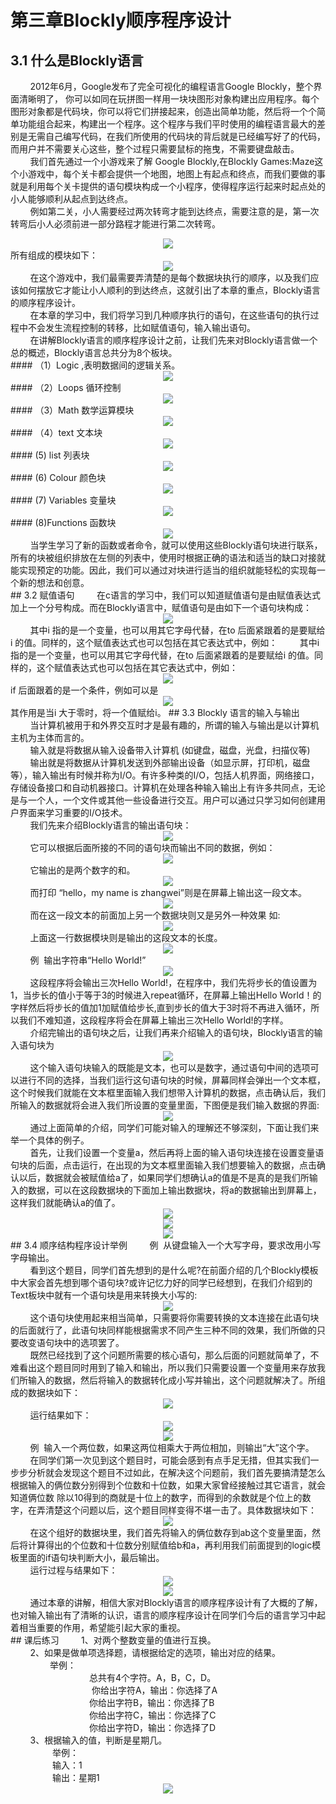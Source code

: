 # 第三章Blockly顺序程序设计
## 3.1 什么是Blockly语言
&nbsp;&nbsp;&nbsp;&nbsp;&nbsp;&nbsp;&nbsp;&nbsp;2012年6月，Google发布了完全可视化的编程语言Google Blockly，整个界面清晰明了， 你可以如同在玩拼图一样用一块块图形对象构建出应用程序。每个图形对象都是代码块，你可以将它们拼接起来，创造出简单功能，然后将一个个简单功能组合起来，构建出一个程序。这个程序与我们平时使用的编程语言最大的差别是无需自己编写代码，在我们所使用的代码块的背后就是已经编写好了的代码，而用户并不需要关心这些，整个过程只需要鼠标的拖曳，不需要键盘敲击。<br>
&nbsp;&nbsp;&nbsp;&nbsp;&nbsp;&nbsp;&nbsp;&nbsp;我们首先通过一个小游戏来了解 Google Blockly,在Blockly Games:Maze这个小游戏中，每个关卡都会提供一个地图，地图上有起点和终点，而我们要做的事就是利用每个关卡提供的语句模块构成一个小程序，使得程序运行起来时起点处的小人能够顺利从起点到达终点。<br>
&nbsp;&nbsp;&nbsp;&nbsp;&nbsp;&nbsp;&nbsp;&nbsp;例如第二关，小人需要经过两次转弯才能到达终点，需要注意的是，第一次转弯后小人必须前进一部分路程才能进行第二次转弯。<br>
<center><img src="/assets/p25.png"/></center>
所有组成的模块如下：
<center><img src="/assets/p26.png"/></center>
&nbsp;&nbsp;&nbsp;&nbsp;&nbsp;&nbsp;&nbsp;&nbsp;在这个游戏中，我们最需要弄清楚的是每个数据块执行的顺序，以及我们应该如何摆放它才能让小人顺利的到达终点，这就引出了本章的重点，Blockly语言的顺序程序设计。<br>
&nbsp;&nbsp;&nbsp;&nbsp;&nbsp;&nbsp;&nbsp;&nbsp;在本章的学习中，我们将学习到几种顺序执行的语句，在这些语句的执行过程中不会发生流程控制的转移，比如赋值语句，输入输出语句。<br>
&nbsp;&nbsp;&nbsp;&nbsp;&nbsp;&nbsp;&nbsp;&nbsp;在讲解Blockly语言的顺序程序设计之前，让我们先来对Blockly语言做一个总的概述，Blockly语言总共分为8个板块。<br>
####  （1）Logic ,表明数据间的逻辑关系。
<center><img src="/assets/p27.png"/></center>
####  （2）Loops 循环控制
<center><img src="/assets/p28.png"/></center>
####  （3）Math 数学运算模块 
<center><img src="/assets/p29.png"/></center>
####  （4）text 文本块
<center><img src="/assets/p30.png"/></center>
####  (5) list 列表块
<center><img src="/assets/p31.png"/></center>
####  (6) Colour 颜色块
<center><img src="/assets/p32.png"/></center>
####  (7) Variables 变量块
<center><img src="/assets/p33.png"/></center>
#### (8)Functions 函数块
<center><img src="/assets/p34.png"/></center>
&nbsp;&nbsp;&nbsp;&nbsp;&nbsp;&nbsp;&nbsp;&nbsp;当学生学习了新的函数或者命令，就可以使用这些Blockly语句块进行联系，所有的块被组织排放在左侧的列表中，使用时根据正确的语法和适当的缺口对接就能实现预定的功能。因此，我们可以通过对块进行适当的组织就能轻松的实现每一个新的想法和创意。<br>
## 3.2 赋值语句
&nbsp;&nbsp;&nbsp;&nbsp;&nbsp;&nbsp;&nbsp;&nbsp;在c语言的学习中，我们可以知道赋值语句是由赋值表达式加上一个分号构成。而在Blockly语言中，赋值语句是由如下一个语句块构成：
<center><img src="/assets/p35.png"/></center>
&nbsp;&nbsp;&nbsp;&nbsp;&nbsp;&nbsp;&nbsp;&nbsp;其中i 指的是一个变量，也可以用其它字母代替，在to 后面紧跟着的是要赋给i 的值。同样的，这个赋值表达式也可以包括在其它表达式中，例如：
&nbsp;&nbsp;&nbsp;&nbsp;&nbsp;&nbsp;&nbsp;&nbsp;其中i 指的是一个变量，也可以用其它字母代替，在to 后面紧跟着的是要赋给i 的值。同样的，这个赋值表达式也可以包括在其它表达式中，例如：
<center><img src="/assets/p36.png"/></center>
if 后面跟着的是一个条件，例如可以是
<center><img src="/assets/p37.png"/></center>
其作用是当i 大于零时，将一个值赋给i。
## 3.3 Blockly 语言的输入与输出
&nbsp;&nbsp;&nbsp;&nbsp;&nbsp;&nbsp;&nbsp;&nbsp;当计算机被用于和外界交互时才是最有趣的，所谓的输入与输出是以计算机主机为主体而言的。<br>
&nbsp;&nbsp;&nbsp;&nbsp;&nbsp;&nbsp;&nbsp;&nbsp;输入就是将数据从输入设备带入计算机 (如键盘，磁盘，光盘，扫描仪等)<br>
&nbsp;&nbsp;&nbsp;&nbsp;&nbsp;&nbsp;&nbsp;&nbsp;输出就是将数据从计算机发送到外部输出设备（如显示屏，打印机，磁盘等），输入输出有时候并称为I/O。有许多种类的I/O，包括人机界面，网络接口，存储设备接口和自动机器接口。计算机在处理各种输入输出上有许多共同点，无论是与一个人，一个文件或其他一些设备进行交互。用户可以通过只学习如何创建用户界面来学习重要的I/O技术。<br>
&nbsp;&nbsp;&nbsp;&nbsp;&nbsp;&nbsp;&nbsp;&nbsp;我们先来介绍Blockly语言的输出语句块：
<center><img src="/assets/p38.png"/></center>
&nbsp;&nbsp;&nbsp;&nbsp;&nbsp;&nbsp;&nbsp;&nbsp;它可以根据后面所接的不同的语句块而输出不同的数据，例如：
<center><img src="/assets/p39.png"/></center>
&nbsp;&nbsp;&nbsp;&nbsp;&nbsp;&nbsp;&nbsp;&nbsp;它输出的是两个数字的和。
<center><img src="/assets/p40.png"/></center>
&nbsp;&nbsp;&nbsp;&nbsp;&nbsp;&nbsp;&nbsp;&nbsp;而打印
“hello，my name is zhangwei”则是在屏幕上输出这一段文本。
<center><img src="/assets/p41.png"/></center>
&nbsp;&nbsp;&nbsp;&nbsp;&nbsp;&nbsp;&nbsp;&nbsp;而在这一段文本的前面加上另一个数据块则又是另外一种效果  如:
<center><img src="/assets/p42.png"/></center>
&nbsp;&nbsp;&nbsp;&nbsp;&nbsp;&nbsp;&nbsp;&nbsp;上面这一行数据模块则是输出的这段文本的长度。
<center><img src="/assets/p43.png"/></center>
&nbsp;&nbsp;&nbsp;&nbsp;&nbsp;&nbsp;&nbsp;&nbsp;例&nbsp;&nbsp;输出字符串“Hello World!”
<center><img src="/assets/p44.png"/></center>
&nbsp;&nbsp;&nbsp;&nbsp;&nbsp;&nbsp;&nbsp;&nbsp;这段程序将会输出三次Hello World!，在程序中，我们先将步长的值设置为1，当步长的值小于等于3的时候进入repeat循环，在屏幕上输出Hello World！的字样然后将步长的值加1加赋值给步长,直到步长的值大于3时将不再进入循环，所以我们不难知道，这段程序将会在屏幕上输出三次Hello World!的字样。<br>
&nbsp;&nbsp;&nbsp;&nbsp;&nbsp;&nbsp;&nbsp;&nbsp;介绍完输出的语句块之后，让我们再来介绍输入的语句块，Blockly语言的输入语句块为<br>
<center><img src="/assets/p45.png"/></center>
&nbsp;&nbsp;&nbsp;&nbsp;&nbsp;&nbsp;&nbsp;&nbsp;这个输入语句块输入的既能是文本，也可以是数字，通过语句中间的选项可以进行不同的选择，当我们运行这句语句块的时候，屏幕同样会弹出一个文本框，这个时候我们就能在文本框里面输入我们想带入计算机的数据，点击确认后，我们所输入的数据就将会进入我们所设置的变量里面，下图便是我们输入数据的界面:<br>
<center><img src="/assets/p46.png"/></center>
&nbsp;&nbsp;&nbsp;&nbsp;&nbsp;&nbsp;&nbsp;&nbsp;通过上面简单的介绍，同学们可能对输入的理解还不够深刻，下面让我们来举一个具体的例子。<br>
&nbsp;&nbsp;&nbsp;&nbsp;&nbsp;&nbsp;&nbsp;&nbsp;首先，让我们设置一个变量a，然后再将上面的输入语句块连接在设置变量语句块的后面，点击运行，在出现的为文本框里面输入我们想要输入的数据，点击确认以后，数据就会被赋值给a了，如果同学们想确认a的值是不是真的是我们所输入的数据，可以在这段数据块的下面加上输出数据块，将a的数据输出到屏幕上，这样我们就能确认a的值了。<br>
<center><img src="/assets/p47.png"/></center>
<center><img src="/assets/p48.png"/></center>
<center><img src="/assets/p49.png"/></center>
## 3.4 顺序结构程序设计举例
&nbsp;&nbsp;&nbsp;&nbsp;&nbsp;&nbsp;&nbsp;&nbsp;例&nbsp;&nbsp从键盘输入一个大写字母，要求改用小写字母输出。<br>
&nbsp;&nbsp;&nbsp;&nbsp;&nbsp;&nbsp;&nbsp;&nbsp;看到这个题目，同学们首先想到的是什么呢?在前面介绍的几个Blockly模板中大家会首先想到哪个语句块?或许记忆力好的同学已经想到，在我们介绍到的Text板块中就有一个语句块是用来转换大小写的:
<center><img src="/assets/p50.png"/></center>
&nbsp;&nbsp;&nbsp;&nbsp;&nbsp;&nbsp;&nbsp;&nbsp;这个语句块使用起来相当简单，只需要将你需要转换的文本连接在此语句块的后面就行了，此语句块同样能根据需求不同产生三种不同的效果，我们所做的只要改变语句块中的选项罢了。<br>
&nbsp;&nbsp;&nbsp;&nbsp;&nbsp;&nbsp;&nbsp;&nbsp;既然已经找到了这个问题所需要的核心语句，那么后面的问题就简单了，不难看出这个题目同时用到了输入和输出，所以我们只需要设置一个变量用来存放我们所输入的数据，然后将输入的数据转化成小写并输出，这个问题就解决了。所组成的数据块如下：<br>
<center><img src="/assets/p51.png"/></center>
&nbsp;&nbsp;&nbsp;&nbsp;&nbsp;&nbsp;&nbsp;&nbsp;运行结果如下：
<center><img src="/assets/p52.png"/></center>
<center><img src="/assets/p53.png"/></center>
&nbsp;&nbsp;&nbsp;&nbsp;&nbsp;&nbsp;&nbsp;&nbsp;例&nbsp;&nbsp;输入一个两位数，如果这两位相乘大于两位相加，则输出“大”这个字。<br>
&nbsp;&nbsp;&nbsp;&nbsp;&nbsp;&nbsp;&nbsp;&nbsp;在同学们第一次见到这个题目时，可能会感到有点手足无措，但其实我们一步步分析就会发现这个题目不过如此，在解决这个问题前，我们首先要搞清楚怎么根据输入的俩位数分别得到个位数和十位数，如果大家曾经接触过其它语言，就会知道俩位数 除以10得到的商就是十位上的数字，而得到的余数就是个位上的数字，在弄清楚这个问题以后，这个题目同样变得不堪一击了。具体数据块如下：
<center><img src="/assets/p54.png"/></center>
&nbsp;&nbsp;&nbsp;&nbsp;&nbsp;&nbsp;&nbsp;&nbsp;在这个组好的数据块里，我们首先将输入的俩位数存到ab这个变量里面，然后将计算得出的个位数和十位数分别赋值给b和a，再利用我们前面提到的logic模板里面的if语句块判断大小，最后输出。<br>
&nbsp;&nbsp;&nbsp;&nbsp;&nbsp;&nbsp;&nbsp;&nbsp;运行过程与结果如下：
<center><img src="/assets/p55.png"/></center>
<center><img src="/assets/p56.png"/></center>
&nbsp;&nbsp;&nbsp;&nbsp;&nbsp;&nbsp;&nbsp;&nbsp;通过本章的讲解，相信大家对Blockly语言的顺序程序设计有了大概的了解，也对输入输出有了清晰的认识，语言的顺序程序设计在同学们今后的语言学习中起着相当重要的作用，希望能引起大家的重视。<br>
## 课后练习
&nbsp;&nbsp;&nbsp;&nbsp;&nbsp;&nbsp;&nbsp;&nbsp;1、对两个整数变量的值进行互换。<br>
&nbsp;&nbsp;&nbsp;&nbsp;&nbsp;&nbsp;&nbsp;&nbsp;2、如果是做单项选择题，请根据给定的选项，输出对应的结果。<br>
&nbsp;&nbsp;&nbsp;&nbsp;&nbsp;&nbsp;&nbsp;&nbsp;&nbsp;&nbsp;&nbsp;&nbsp;&nbsp;&nbsp;&nbsp;&nbsp;举例：<br>
 &nbsp;&nbsp;&nbsp;&nbsp;&nbsp;&nbsp;&nbsp;&nbsp;&nbsp;&nbsp;&nbsp;&nbsp;&nbsp;&nbsp;&nbsp;&nbsp;&nbsp;&nbsp;&nbsp;&nbsp;&nbsp;&nbsp;&nbsp;&nbsp;&nbsp;&nbsp;&nbsp;&nbsp;&nbsp;&nbsp;&nbsp;&nbsp;总共有4个字符。A，B，C，D。<br>
&nbsp;&nbsp;&nbsp;&nbsp;&nbsp;&nbsp;&nbsp;&nbsp;&nbsp;&nbsp;&nbsp;&nbsp;&nbsp;&nbsp;&nbsp;&nbsp;&nbsp;&nbsp;&nbsp;&nbsp;&nbsp;&nbsp;&nbsp;&nbsp;&nbsp;&nbsp;&nbsp;&nbsp;&nbsp;&nbsp;&nbsp;&nbsp; 你给出字符A，输出：你选择了A  <br>
 &nbsp;&nbsp;&nbsp;&nbsp;&nbsp;&nbsp;&nbsp;&nbsp;&nbsp;&nbsp;&nbsp;&nbsp;&nbsp;&nbsp;&nbsp;&nbsp;&nbsp;&nbsp;&nbsp;&nbsp;&nbsp;&nbsp;&nbsp;&nbsp;&nbsp;&nbsp;&nbsp;&nbsp;&nbsp;&nbsp;&nbsp;&nbsp;你给出字符B，输出：你选择了B  <br> 
 &nbsp;&nbsp;&nbsp;&nbsp;&nbsp;&nbsp;&nbsp;&nbsp;&nbsp;&nbsp;&nbsp;&nbsp;&nbsp;&nbsp;&nbsp;&nbsp;&nbsp;&nbsp;&nbsp;&nbsp;&nbsp;&nbsp;&nbsp;&nbsp;&nbsp;&nbsp;&nbsp;&nbsp;&nbsp;&nbsp;&nbsp;&nbsp;你给出字符C，输出：你选择了C<br>
 &nbsp;&nbsp;&nbsp;&nbsp;&nbsp;&nbsp;&nbsp;&nbsp;&nbsp;&nbsp;&nbsp;&nbsp;&nbsp;&nbsp;&nbsp;&nbsp;&nbsp;&nbsp;&nbsp;&nbsp;&nbsp;&nbsp;&nbsp;&nbsp;&nbsp;&nbsp;&nbsp;&nbsp;&nbsp;&nbsp;&nbsp;&nbsp;你给出字符D，输出：你选择了D<br>
 &nbsp;&nbsp;&nbsp;&nbsp;&nbsp;&nbsp;&nbsp;&nbsp;3、根据输入的值，判断是星期几。<br>
 &nbsp;&nbsp;&nbsp;&nbsp;&nbsp;&nbsp;&nbsp;&nbsp;&nbsp;&nbsp;&nbsp;&nbsp;&nbsp;&nbsp;&nbsp;&nbsp; 举例：<br>
       &nbsp;&nbsp;&nbsp;&nbsp;&nbsp;&nbsp;&nbsp;&nbsp;&nbsp;&nbsp;&nbsp;&nbsp;&nbsp;&nbsp;&nbsp;&nbsp; 输入：1<br>
       &nbsp;&nbsp;&nbsp;&nbsp;&nbsp;&nbsp;&nbsp;&nbsp;&nbsp;&nbsp;&nbsp;&nbsp;&nbsp;&nbsp;&nbsp;&nbsp; 输出：星期1<br>
<center><img src="/assets/p57.png"/></center>
 
